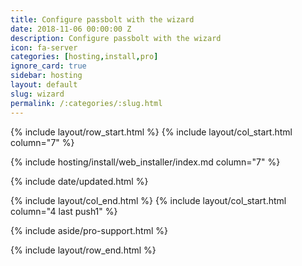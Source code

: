 ```yaml
---
title: Configure passbolt with the wizard
date: 2018-11-06 00:00:00 Z
description: Configure passbolt with the wizard
icon: fa-server
categories: [hosting,install,pro]
ignore_card: true
sidebar: hosting
layout: default
slug: wizard
permalink: /:categories/:slug.html
---
```


{% include layout/row_start.html %}
{% include layout/col_start.html column="7" %}

{% include hosting/install/web_installer/index.md column="7" %}

{% include date/updated.html %}

{% include layout/col_end.html %}
{% include layout/col_start.html column="4 last push1" %}

{% include aside/pro-support.html %}

{% include layout/row_end.html %}